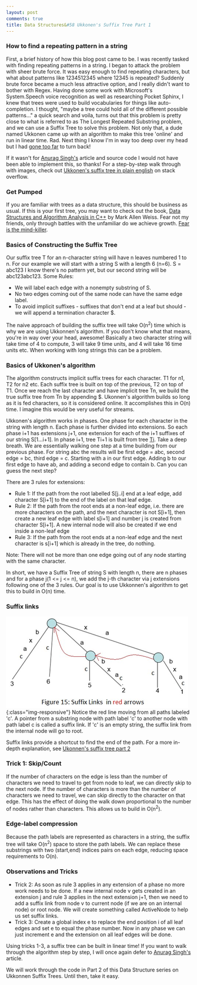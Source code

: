 ```yaml
---
layout: post
comments: true
title: Data Structures&#58 Ukkonen's Suffix Tree Part 1
---
```


### How to find a repeating pattern in a string
First, a brief history of how this blog post came to be. I was recently tasked
with finding repeating patterns in a string. I began to attack the problem
with sheer brute force. It was easy enough to find repeating characters, but
what about patterns like 1234512345 where 12345 is repeated? Suddenly brute force became a much less
attractive option, and I really didn't want to bother with Regex. Having done
some work with Microsoft's System.Speech voice recognition as well as
researching Pocket Sphinx, I knew that trees were used to build vocabularies for things like auto-completion.
I thought, "maybe a tree could hold all of the different possible patterns..."
a quick search and voila, turns out that this problem is pretty close to what
is referred to as The Longest Repeated Substring problem, and we can use a
Suffix Tree to solve this problem. Not only that, a dude named Ukkonen came
up with an algorithm to make this tree 'online' and run in linear time. Rad. Next thing I know I'm in way too deep over my head but I had [gone too far](https://www.youtube.com/watch?v=la_k_r61ZlA) to turn back!

If it wasn't for [Anurag Singh's](http://www.geeksforgeeks.org/ukkonens-suffix-tree-construction-part-1/) article and source code I would not have been able to implement
this, so thanks! For a step-by-step walk through with images, check out [Ukkonen's suffix tree in plain english](http://stackoverflow.com/questions/9452701/ukkonens-suffix-tree-algorithm-in-plain-english) on stack overflow.

### Get Pumped
If you are familiar with trees as a data structure, this should be business as
usual. If this is your first tree, you may want to check out the book, [Data
Structures and Algorithm Analysis in C++](http://www.uoitc.edu.iq/images/documents/informatics-institute/Competitive_exam/DataStructures.pdf) by Mark Allen Weiss. Fear not my friends,
only through battles with the unfamiliar do we achieve growth. [Fear is the mind-killer](https://www.youtube.com/watch?v=kJsYKhEV6o0).

### Basics of Constructing the Suffix Tree
Our suffix tree T for an n-character string will have n leaves numbered 1 to n.
For our example we will start with a string S with a length 6 (n=6). S = abc123
I know there's no pattern yet, but our second string will be abc123abc123.
Some Rules:
* We will label each edge with a nonempty substring of S.
* No two edges coming out of the same node can have the same edge label.
* To avoid implicit suffixes - suffixes that don't end at a leaf but should -
we will append a termination character $.

The naive approach of building the suffix tree will take O(n<sup>2</sup>) time which is
why we are using Ukkonnen's algorithm. If you don't know what that means, you're
in way over your head, awesome! Basically a two character string will take time of 4 to compute,
3 will take 9 time units, and 4 will take 16 time units etc. When working with long strings this
can be a problem.

### Basics of Ukkonen's algorithm
The algorithm constructs implicit suffix trees for each character. T1 for n1, T2 for n2 etc.
Each suffix tree is built on top of the previous, T2 on top of T1. Once we reach the last
character and have implicit tree Tn, we build the true suffix tree from Tn by appending $.
Ukonnen's algorithm builds so long as it is fed characters, so it is considered online.
It accomplishes this in O(n) time. I imagine this would be very useful for streams.

Ukkonen's algorithm works in phases. One phase for each character in the string with length n.
Each phase is further divided into extensions. So each phase i+1 has extensions j+1, one extension
for each of the i+1 suffixes of our string S[1...i+1]. In phase i+1, tree Ti+1 is built from
tree [Ti](https://www.youtube.com/watch?v=ujqQ6x2hASg). Take a deep breath. We are essentially walking one step at a time building from our
previous phase. For string abc the results will be first edge = abc, second edge = bc, third edge = c. Starting with a in our first edge. Adding b to our first edge to have ab, and adding a second edge to contain b. Can you can guess the next step?

There are 3 rules for extensions:
* Rule 1: If the path from the root labelled S[j..i] end at a leaf edge, add character S[i+1] to the end of the label
on that leaf edge.
* Rule 2: If the path from the root ends at a non-leaf edge, i.e. there are more characters on the path, and the next character is not S[i+1], then create a new leaf edge with label s[i+1] and number j is created
from character S[i+1]. A new internal node will also be created if we end inside a non-leaf edge
* Rule 3: If the path from the root ends at a non-leaf edge and the next character is s[i+1] which
is already in the tree, do nothing.

Note: There will not be more than one edge going out of any node starting with the same character.

In short, we have a Suffix Tree of string S with length n, there are n phases and for a phase
j(1 <= j <= n), we add the j-th character via j extensions following one of the 3 rules. Our goal
is to use Ukkonnen's algorithm to get this to build in O(n) time.

### Suffix links
![fig15](/public/Fig15.jpg){:class="img-responsive"}
Notice the red line moving from all paths labeled 'c'. A pointer from a substring node with path
label 'c' to another node with path label c is called a suffix link. If 'c' is an empty string, the suffix
link from the internal node will go to root.

Suffix links provide a shortcut to find the end of the path. For a more in-depth explanation, see [Ukonnen's suffix tree part 2](http://www.geeksforgeeks.org/ukkonens-suffix-tree-construction-part-2/)

### Trick 1: Skip/Count
If the number of characters on the edge is less than the number of characters we need to travel to get from node to leaf, we can directly skip to the next node. If the number of characters is more than the number of characters we need to travel, we can skip directly to the character on that edge.
This has the effect of doing the walk down proportional to the number of nodes rather than characters.
This allows us to build in O(n<sup>2</sup>).

### Edge-label compression
Because the path labels are represented as characters in a string, the suffix tree will take O(n<sup>2</sup>) space to store the path labels. We can replace these substrings with two (start,end) indices pairs on each edge, reducing space requirements to O(n).

### Observations and Tricks
* Trick 2: As soon as rule 3 applies in any extension of a phase no more work needs to be done. If a new internal node v gets created in an extension j and rule 3 applies in the next extension j+1, then we need to add a suffix link from node v to current node (if we are on an internal node) or root node. We will create something called ActiveNode to help us set suffix links.
* Trick 3: Create a global index e to replace the end position i of all leaf edges and set e to equal the phase number. Now in any phase we can just increment e and the extension on all leaf edges will be done.

Using tricks 1-3, a suffix tree can be built in linear time! If you want to walk through the algorithm step by step, I will once again defer to [Anurag Singh's](http://www.geeksforgeeks.org/ukkonens-suffix-tree-construction-part-4/) article.

We will work through the code in Part 2 of this Data Structure series on Ukkonnen Suffix Trees. Until then, take it easy.
